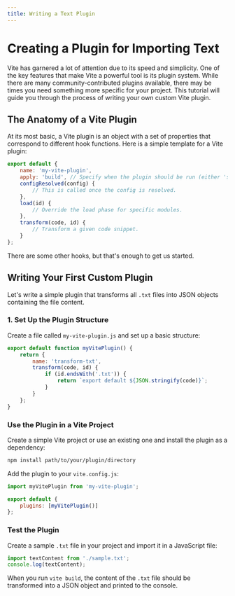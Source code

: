 ```yaml
---
title: Writing a Text Plugin
---
```


# Creating a Plugin for Importing Text

Vite has garnered a lot of attention due to its speed and simplicity. One of the key features that make Vite a powerful tool is its plugin system. While there are many community-contributed plugins available, there may be times you need something more specific for your project. This tutorial will guide you through the process of writing your own custom Vite plugin.

## The Anatomy of a Vite Plugin

At its most basic, a Vite plugin is an object with a set of properties that correspond to different hook functions. Here is a simple template for a Vite plugin:

```js
export default {
	name: 'my-vite-plugin',
	apply: 'build', // Specify when the plugin should be run (either 'serve' for dev server, 'build' for builds, or omit to always run)
	configResolved(config) {
		// This is called once the config is resolved.
	},
	load(id) {
		// Override the load phase for specific modules.
	},
	transform(code, id) {
		// Transform a given code snippet.
	}
};
```

There are some other hooks, but that's enough to get us started.

## Writing Your First Custom Plugin

Let's write a simple plugin that transforms all `.txt` files into JSON objects containing the file content.

### 1. Set Up the Plugin Structure

Create a file called `my-vite-plugin.js` and set up a basic structure:

```js
export default function myVitePlugin() {
	return {
		name: 'transform-txt',
		transform(code, id) {
			if (id.endsWith('.txt')) {
				return `export default ${JSON.stringify(code)}`;
			}
		}
	};
}
```

### Use the Plugin in a Vite Project

Create a simple Vite project or use an existing one and install the plugin as a dependency:

```bash
npm install path/to/your/plugin/directory
```

Add the plugin to your `vite.config.js`:

```js
import myVitePlugin from 'my-vite-plugin';

export default {
	plugins: [myVitePlugin()]
};
```

### Test the Plugin

Create a sample `.txt` file in your project and import it in a JavaScript file:

```js
import textContent from './sample.txt';
console.log(textContent);
```

When you run `vite build`, the content of the `.txt` file should be transformed into a JSON object and printed to the console.

